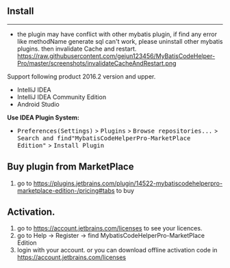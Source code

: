 
## Install

----

* the plugin may have conflict with other mybatis plugin, if find any error like methodName generate sql can't work, please uninstall other
mybatis plugins.  then invalidate Cache and restart. https://raw.githubusercontent.com/gejun123456/MyBatisCodeHelper-Pro/master/screenshots/invalidateCacheAndRestart.png

Support following product 2016.2 version and upper.

- IntelliJ IDEA
- IntelliJ IDEA Community Edition
- Android Studio

**Use IDEA Plugin System:**
- <kbd>Preferences(Settings)</kbd> > <kbd>Plugins</kbd> > <kbd>Browse repositories...</kbd> > <kbd>Search and find"MybatisCodeHelperPro-MarketPlace Edition"</kbd> > <kbd>Install Plugin</kbd>


## Buy plugin from MarketPlace
1. go to https://plugins.jetbrains.com/plugin/14522-mybatiscodehelperpro-marketplace-edition-/pricing#tabs to buy

## Activation.
1. go to https://account.jetbrains.com/licenses to see your licences.
2. go to Help -> Register -> find MybatisCodeHelperPro-MarketPlace Edition
3. login with your account. or you can download offline activation code in https://account.jetbrains.com/licenses




